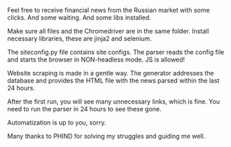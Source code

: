 Feel free to receive financial news from the Russian market with some clicks. And some waiting. And some libs installed.

Make sure all files and the Chromedriver are in the same folder. Install necessary libraries, these are jinja2 and selenium.

The siteconfig.py file contains site configs. The parser reads the config file and starts the browser in NON-headless mode. JS is allowed!

Website scraping is made in a gentle way. The generator addresses the database and provides the HTML file with the news parsed within the last 24 hours.

After the first run, you will see many unnecessary links, which is fine. You need to run the parser in 24 hours to see these gone.

Automatization is up to you, sorry.

Many thanks to PHIND for solving my struggles and guiding me well.
